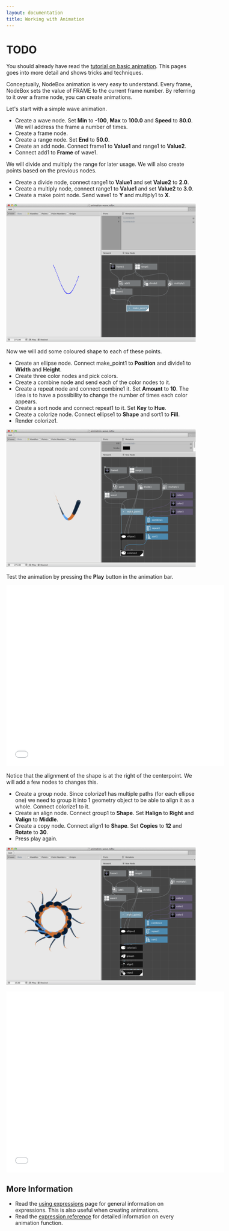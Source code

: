 ```yaml
---
layout: documentation
title: Working with Animation
---
```

TODO
====

You should already have read the [tutorial on basic animation](/node/documentation/tutorial/animation.html). This pages goes into more detail and shows tricks and techniques.

Conceptually, NodeBox animation is very easy to understand. Every frame, NodeBox sets the value of FRAME to the current frame number. By referring to it over a frame node, you can create animations.

Let's start with a simple wave animation.

* Create a wave node. Set **Min** to **-100**, **Max** to **100.0** and **Speed** to **80.0**. We will address the frame a number of times.
* Create a frame node.
* Create a range node. Set **End** to **50.0**.
* Create an add node. Connect frame1 to **Value1** and range1 to **Value2**.
* Connect add1 to **Frame** of wave1.

We will divide and multiply the range for later usage. We will also create points based on the previous nodes.

* Create a divide node, connect range1 to **Value1** and set **Value2** to **2.0**. 
* Create a multiply node, connect range1 to **Value1** and set **Value2** to **3.0**.
* Create a make point node. Send wave1 to **Y** and multiply1 to **X**.

![animation wave step 1](animation-wave-a.png)

Now we will add some coloured shape to each of these points.

* Create an ellipse node. Connect make_point1 to **Position** and divide1 to **Width** and **Height**.
* Create three color nodes and pick colors.
* Create a combine node and send each of the color nodes to it.
* Create a repeat node and connect combine1 it. Set **Amount** to **10**. The idea is to have a possibility to change the number of times each color appears.
* Create a sort node and connect repeat1 to it. Set **Key** to **Hue**.
* Create a colorize node. Connect ellipse1 to **Shape** and sort1 to **Fill**.
* Render colorize1.

![animation wave step 2](animation-wave-b.png)

Test the animation by pressing the **Play** button in the animation bar.

<object classid="clsid:02BF25D5-8C17-4B23-BC80-D3488ABDDC6B" width="580"
        height="480" codebase="http://www.apple.com/qtactivex/qtplugin.cab">
        <param name="src" value="animation-snake.m4v" />
        <param name="autoplay" value="true" />
        <param name="controller" value="true" />
        <param name="loop" value="true" />
        <embed src="animation-snake.m4v" width="580" height="480" autoplay="true" 
        controller="true" loop="true" pluginspage="http://www.apple.com/quicktime/download/">
        </embed>
</object>

Notice that the alignment of the shape is at the right of the centerpoint. We will add a few nodes to changes this.

* Create a group node. Since colorize1 has multiple paths (for each ellipse one) we need to group it into 1 geometry object to be able to align it as a whole. Connect colorize1 to it.
* Create an align node. Connect group1 to **Shape**. Set **Halign** to **Right** and **Valign** to **Middle**.
* Create a copy node. Connect align1 to **Shape**. Set **Copies** to **12** and **Rotate** to **30**.
* Press play again.

![animation wave step 3](animation-wave-c.png)

<object classid="clsid:02BF25D5-8C17-4B23-BC80-D3488ABDDC6B" width="580"
        height="480" codebase="http://www.apple.com/qtactivex/qtplugin.cab">
        <param name="src" value="animation-wave.m4v" />
        <param name="autoplay" value="true" />
        <param name="controller" value="true" />
        <param name="loop" value="true" />
        <embed src="animation-wave.m4v" width="580" height="480" autoplay="true" 
        controller="true" loop="true" pluginspage="http://www.apple.com/quicktime/download/">
        </embed>
</object>


More Information
----------------
* Read the [using expressions](expressions.html) page for general information on expressions. This is also useful when creating animations.
* Read the [expression reference](/documentation/expressions/) for detailed information on every animation function.